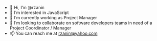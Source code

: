 - 👋 Hi, I’m @rzanin
- 👀 I’m interested in JavaScript
- 🌱 I’m currently working as Project Manager
- 💞️ I’m looking to collaborate on software developers teams in need of a Project Coordinator / Manager
- 📫 You can reach me at rzanin@yahoo.com

<!---
rzanin/rzanin is a ✨ special ✨ repository because its `README.md` (this file) appears on your GitHub profile.
You can click the Preview link to take a look at your changes.
--->

